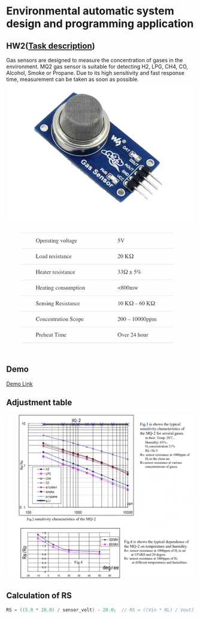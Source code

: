 # Environmental automatic system design and programming application

## HW2([Task description](https://github.com/b06608062/gas-detection-system-arduino/blob/master/環境自動化－作業二.pdf))
Gas sensors are designed to measure the concentration of gases in the environment. MQ2 gas sensor is suitable for detecting H2, LPG, CH4, CO, Alcohol, Smoke or Propane. Due to its high sensitivity and fast response time, measurement can be taken as soon as possible.
![This is an image](https://github.com/b06608062/gas-detection-system-arduino/blob/master/demo_image/截圖%202022-04-03%20下午5.24.05.png)
![This is an image](https://github.com/b06608062/gas-detection-system-arduino/blob/master/demo_image/截圖%202022-04-03%20下午1.47.18.png)

## Demo
[Demo Link](https://youtu.be/3q7xyJ9aPls)

## Adjustment table
![This is an image](https://github.com/b06608062/gas-detection-system-arduino/blob/master/demo_image/截圖%202022-04-03%20下午1.18.25.png)

## Calculation of RS
```cpp
RS = ((5.0 * 20.0) / sensor_volt) - 20.0;  // RS = ((Vin * RL) / Vout) - RL
```
